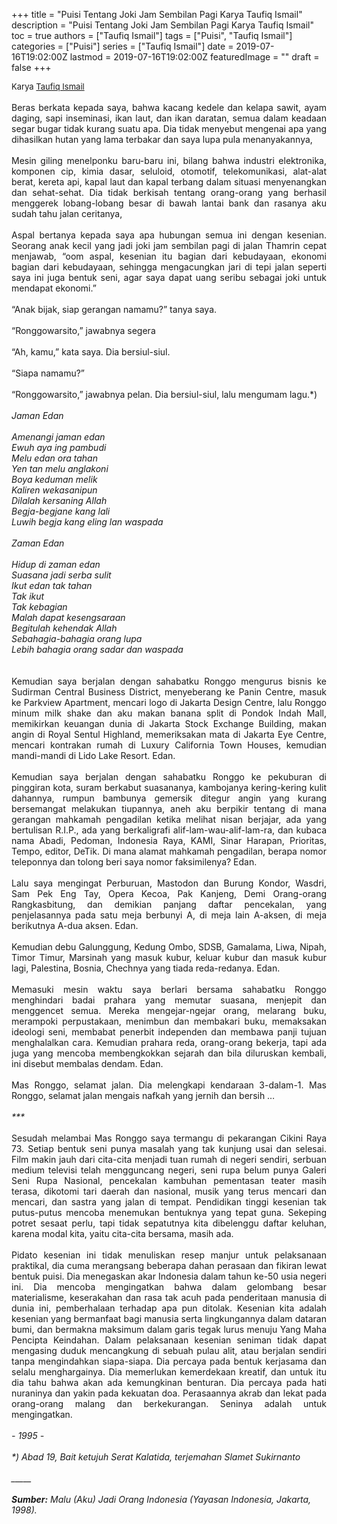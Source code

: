 +++
title = "Puisi Tentang Joki Jam Sembilan Pagi Karya Taufiq Ismail"
description = "Puisi Tentang Joki Jam Sembilan Pagi Karya Taufiq Ismail"
toc = true
authors = ["Taufiq Ismail"]
tags = ["Puisi", "Taufiq Ismail"]
categories = ["Puisi"]
series = ["Taufiq Ismail"]
date = 2019-07-16T19:02:00Z
lastmod = 2019-07-16T19:02:00Z
featuredImage = ""
draft = false
+++

<div style="text-align: justify;">
<div style="font-size: small;">Karya <a href="/authors/taufiq-ismail/" target="_blank">Taufiq Ismail</a></div><br />
Beras berkata kepada saya, bahwa kacang kedele dan kelapa sawit, ayam daging, sapi<i> </i>inseminasi, ikan laut, dan ikan daratan, semua dalam keadaan segar bugar tidak kurang suatu apa. Dia tidak menyebut mengenai apa yang dihasilkan hutan yang lama terbakar dan saya lupa pula menanyakannya,<br /><br />Mesin giling menelponku baru-baru ini, bilang bahwa industri elektronika, komponen cip, kimia dasar, seluloid, otomotif, telekomunikasi, alat-alat berat, kereta api, kapal laut dan kapal terbang dalam situasi menyenangkan dan sehat-sehat. Dia tidak berkisah tentang orang-orang yang berhasil menggerek lobang-lobang besar di bawah lantai bank dan rasanya aku sudah tahu jalan ceritanya,<br /><br />Aspal bertanya kepada saya apa hubungan semua ini dengan kesenian. Seorang anak kecil yang jadi joki jam sembilan pagi di jalan Thamrin cepat menjawab, “oom aspal, kesenian itu bagian dari kebudayaan, ekonomi bagian dari kebudayaan, sehingga mengacungkan jari di tepi jalan seperti saya ini juga bentuk seni, agar saya dapat uang seribu sebagai joki untuk mendapat ekonomi.”<br /><br />“Anak bijak, siap gerangan namamu?” tanya saya.<br /><br />“Ronggowarsito,” jawabnya segera<br /><br />“Ah, kamu,” kata saya. Dia bersiul-siul.<br /><br />“Siapa namamu?”<br /><br />“Ronggowarsito,” jawabnya pelan. Dia bersiul-siul, lalu mengumam lagu.*)</div><i> <br />Jaman Edan<br /><br />Amenangi jaman edan<br />Ewuh aya ing pambudi<br />Melu edan ora tahan<br />Yen tan melu anglakoni<br />Boya keduman melik<br />Kaliren wekasanipun<br />Dilalah kersaning Allah<br />Begja-begjane kang lali<br />Luwih begja kang eling lan waspada<br /><br />Zaman Edan<br /><br />Hidup di zaman edan<br />Suasana jadi serba sulit<br />Ikut edan tak tahan<br />Tak ikut<br />Tak kebagian<br />Malah dapat kesengsaraan<br />Begitulah kehendak Allah<br />Sebahagia-bahagia orang lupa<br />Lebih bahagia orang sadar dan waspada<br /></i><br /><div style="text-align: justify;"><br />Kemudian saya berjalan dengan sahabatku Ronggo mengurus bisnis ke Sudirman Central Business District, menyeberang ke Panin Centre, masuk ke Parkview Apartment, mencari logo di Jakarta Design Centre, lalu Ronggo minum milk shake dan aku makan banana split di Pondok Indah Mall, memikirkan keuangan dunia di Jakarta Stock Exchange Building, makan angin di Royal Sentul Highland, memeriksakan mata di Jakarta Eye Centre, mencari kontrakan rumah di Luxury California Town Houses, kemudian mandi-mandi di Lido Lake Resort. Edan.<br /><br />Kemudian saya berjalan dengan sahabatku Ronggo ke pekuburan di pinggiran kota, suram berkabut suasananya, kambojanya kering-kering kulit dahannya, rumpun bambunya gemersik ditegur angin yang kurang bersemangat melakukan tiupannya, aneh aku berpikir tentang di mana gerangan mahkamah pengadilan ketika melihat nisan berjajar, ada yang bertulisan R.I.P., ada yang berkaligrafi alif-lam-wau-alif-lam-ra, dan kubaca nama Abadi, Pedoman, Indonesia Raya, KAMI, Sinar Harapan, Prioritas, Tempo, editor, DeTik. Di mana alamat mahkamah pengadilan, berapa nomor teleponnya dan tolong beri saya nomor faksimilenya? Edan.<br /><br />Lalu saya mengingat Perburuan, Mastodon dan Burung Kondor, Wasdri, Sam Pek Eng Tay, Opera Kecoa, Pak Kanjeng, Demi Orang-orang Rangkasbitung, dan demikian panjang daftar pencekalan, yang penjelasannya pada satu meja berbunyi A, di meja lain A-aksen, di meja berikutnya A-dua aksen. Edan.<br /><br />Kemudian debu Galunggung, Kedung Ombo, SDSB, Gamalama, Liwa, Nipah, Timor Timur, Marsinah yang masuk kubur, keluar kubur dan masuk kubur lagi, Palestina, Bosnia, Chechnya yang tiada reda-redanya. Edan.<br /><br />Memasuki mesin waktu saya berlari bersama sahabatku Ronggo menghindari badai prahara yang memutar suasana, menjepit dan menggencet semua. Mereka mengejar-ngejar orang, melarang buku, merampoki perpustakaan, menimbun dan membakari buku, memaksakan ideologi seni, membabat penerbit independen dan membawa panji tujuan menghalalkan cara. Kemudian prahara reda, orang-orang bekerja, tapi ada juga yang mencoba membengkokkan sejarah dan bila diluruskan kembali, ini disebut membalas dendam. Edan.<br /><br />Mas Ronggo, selamat jalan. Dia melengkapi kendaraan 3-dalam-1. Mas Ronggo, selamat jalan mengais nafkah yang jernih dan bersih …</div><i> <br />***</i><i> </i><br /><br /><div style="text-align: justify;">Sesudah melambai Mas Ronggo saya termangu di pekarangan Cikini Raya 73. Setiap bentuk seni punya masalah yang tak kunjung usai dan selesai. Film makin jauh dari cita-cita menjadi tuan rumah di negeri sendiri, serbuan medium televisi telah mengguncang negeri, seni rupa belum punya Galeri Seni Rupa Nasional, pencekalan kambuhan pementasan teater masih terasa, dikotomi tari daerah dan nasional, musik yang terus mencari dan mencari, dan sastra yang jalan di tempat. Pendidikan tinggi kesenian tak putus-putus mencoba menemukan bentuknya yang tepat guna. Sekeping potret sesaat perlu, tapi tidak sepatutnya kita dibelenggu daftar keluhan, karena modal kita, yaitu cita-cita bersama, masih ada.<br /><br />Pidato kesenian ini tidak menuliskan resep manjur untuk pelaksanaan praktikal, dia cuma merangsang beberapa dahan perasaan dan fikiran lewat bentuk puisi. Dia menegaskan akar Indonesia dalam tahun ke-50 usia negeri ini. Dia mencoba mengingatkan bahwa dalam gelombang besar materialisme, keserakahan dan rasa tak acuh pada penderitaan manusia di dunia ini, pemberhalaan terhadap apa pun ditolak. Kesenian kita adalah kesenian yang bermanfaat bagi manusia serta lingkungannya dalam dataran bumi, dan bermakna maksimum dalam garis tegak lurus menuju Yang Maha Pencipta Keindahan. Dalam pelaksanaan kesenian seniman tidak dapat mengasing duduk mencangkung di sebuah pulau alit, atau berjalan sendiri tanpa mengindahkan siapa-siapa. Dia percaya pada bentuk kerjasama dan selalu menghargainya. Dia memerlukan kemerdekaan kreatif, dan untuk itu dia tahu bahwa akan ada kemungkinan benturan. Dia percaya pada hati nuraninya dan yakin pada kekuatan doa. Perasaannya akrab dan lekat pada orang-orang malang dan berkekurangan. Seninya adalah untuk mengingatkan.</div><div style="text-align: justify;"><br /></div><i> - 1995 -<br /><br />*) Abad 19, Bait ketujuh Serat Kalatida, terjemahan Slamet Sukirnanto<br /><br />
_____<br /><br /><b>Sumber:</b> Malu (Aku) Jadi Orang Indonesia (Yayasan Indonesia, Jakarta, 1998).</div>
